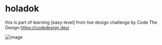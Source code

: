 # holadok

this is part of learning [easy-level] from live design challenge by Code The Design https://codedesign.dev/

![image](https://github.com/khoirulariffin/holadok/assets/13716306/190839c2-fbc1-477a-805d-2e533a0a660b)
